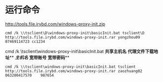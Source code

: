# 运行命令

http://tools.file.irybd.com/windows-proxy-init.zip

`cmd /k \\tsclient\D\windows-proxy-init\basicInit.bat tsclient\D http://tools.file.irybd.com/windows-proxy-init.rar yongzhou09	07469114723	cc1234`

cmd /k \\tsclient\windows-proxy-init\basicInit.bat **共享主机名** **代理文件下载地址**** ***主机名*** **宽带账号** **宽带密码****

```
cmd /k \\tsclient\windows-proxy-init\basicInit.bat tsclient http://tools.file.irybd.com/windows-proxy-init.rar zaozhuang02	063200417570	987654
```